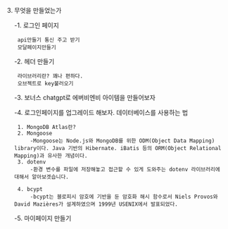 3. 무엇을 만들었는가


    -1. 로그인 페이지
    
        api만들기 통신 주고 받기
        모달페이지만들기 
      
  
    -2. 헤더 만들기 
    
        라이브러리란? 꽤나 편하다.
        오브젝트로 key불러오기 
    
    
    -3. 보너스 chatgpt로 에버비엔비 아이템을 만들어보자
      
    -4. 로그인페이지를 업그레이드 해보자. 데이터베이스를 사용하는 법  
    
        1. MongoDB Atlas란?
        2. Mongoose
            -Mongoose는 Node.js와 MongoDB를 위한 ODM(Object Data Mapping) library이다. Java 기반의 Hibernate. iBatis 등의 ORM(Object Relational Mapping)과 유사한 개념이다.
        3. dotenv 
            -환경 변수를 파일에 저장해놓고 접근할 수 있게 도와주는 dotenv 라이브러리에 대해서 알아보겟습니다.
            
        4. bcypt
            -bcypt는 블로피시 암호에 기반을 둔 암호화 해시 함수로서 Niels Provos와 David Mazières가 설계하였으며 1999년 USENIX에서 발표되었다. 
    -5. 마이페이지 만들기 

